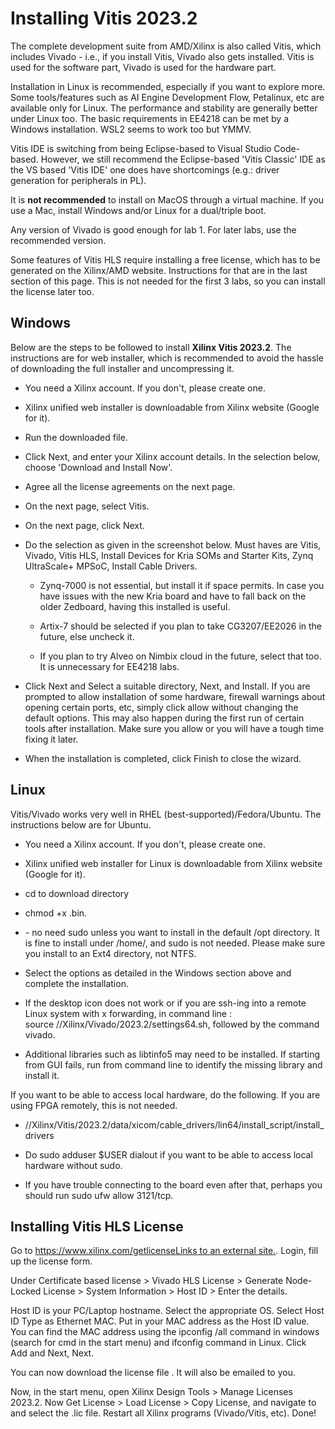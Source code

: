 Installing Vitis 2023.2
=======================

The complete development suite from AMD/Xilinx is also called Vitis, which includes Vivado - i.e., if you install Vitis, Vivado also gets installed. Vitis is used for the software part, Vivado is used for the hardware part.

Installation in Linux is recommended, especially if you want to explore more. Some tools/features such as AI Engine Development Flow, Petalinux, etc are available only for Linux. The performance and stability are generally better under Linux too. The basic requirements in EE4218 can be met by a Windows installation. WSL2 seems to work too but YMMV.

Vitis IDE is switching from being Eclipse-based to Visual Studio Code-based. However, we still recommend the Eclipse-based 'Vitis Classic' IDE as the VS based 'Vitis IDE' one does have shortcomings (e.g.: driver generation for peripherals in PL).

It is **not recommended** to install on MacOS through a virtual machine. If you use a Mac, install Windows and/or Linux for a dual/triple boot.

Any version of Vivado is good enough for lab 1. For later labs, use the recommended version.

Some features of Vitis HLS require installing a free license, which has to be generated on the Xilinx/AMD website. Instructions for that are in the last section of this page. This is not needed for the first 3 labs, so you can install the license later too.

Windows
-------

Below are the steps to be followed to install **Xilinx Vitis 2023.2**. The instructions are for web installer, which is recommended to avoid the hassle of downloading the full installer and uncompressing it.

*   You need a Xilinx account. If you don't, please create one.
    
*   Xilinx unified web installer is downloadable from Xilinx website (Google for it).
    
*   Run the downloaded file.
    
*   Click Next, and enter your Xilinx account details. In the selection below, choose 'Download and Install Now'.
    
*   Agree all the license agreements on the next page.
    
*   On the next page, select Vitis.
    
*   On the next page, click Next.
    
*   Do the selection as given in the screenshot below. Must haves are Vitis, Vivado, Vitis HLS, Install Devices for Kria SOMs and Starter Kits, Zynq UltraScale+ MPSoC, Install Cable Drivers.
    
    *   Zynq-7000 is not essential, but install it if space permits. In case you have issues with the new Kria board and have to fall back on the older Zedboard, having this installed is useful.
        
    *   Artix-7 should be selected if you plan to take CG3207/EE2026 in the future, else uncheck it. 
        
    *   If you plan to try Alveo on Nimbix cloud in the future, select that too. It is unnecessary for EE4218 labs.
        

*   Click Next and Select a suitable directory, Next, and Install. If you are prompted to allow installation of some hardware, firewall warnings about opening certain ports, etc, simply click allow without changing the default options. This may also happen during the first run of certain tools after installation. Make sure you allow or you will have a tough time fixing it later.
    
*   When the installation is completed, click Finish to close the wizard.
    

Linux
-----

Vitis/Vivado works very well in RHEL (best-supported)/Fedora/Ubuntu. The instructions below are for Ubuntu.

*   You need a Xilinx account. If you don't, please create one.
    
*   Xilinx unified web installer for Linux is downloadable from Xilinx website (Google for it).
    
*   cd to download directory
    
*   chmod +x .bin.
    
*   \- no need sudo unless you want to install in the default /opt directory. It is fine to install under /home/, and sudo is not needed. Please make sure you install to an Ext4 directory, not NTFS.
    
*   Select the options as detailed in the Windows section above and complete the installation.
    
*   If the desktop icon does not work or if you are ssh-ing into a remote Linux system with x forwarding, in command line : source //Xilinx/Vivado/2023.2/settings64.sh, followed by the command vivado.
    
*   Additional libraries such as libtinfo5 may need to be installed. If starting from GUI fails, run from command line to identify the missing library and install it.
    

If you want to be able to access local hardware, do the following. If you are using FPGA remotely, this is not needed.

*   //Xilinx/Vitis/2023.2/data/xicom/cable\_drivers/lin64/install\_script/install\_drivers
    
*   Do sudo adduser $USER dialout if you want to be able to access local hardware without sudo.
    
*   If you have trouble connecting to the board even after that, perhaps you should run sudo ufw allow 3121/tcp.
    

Installing Vitis HLS License
----------------------------

Go to [https://www.xilinx.com/getlicenseLinks to an external site.](https://www.xilinx.com/getlicense). Login, fill up the license form.

Under Certificate based license > Vivado HLS License > Generate Node-Locked License > System Information > Host ID > Enter the details.

Host ID is your PC/Laptop hostname. Select the appropriate OS. Select Host ID Type as Ethernet MAC. Put in your MAC address as the Host ID value. You can find the MAC address using the ipconfig /all command in windows (search for cmd in the start menu) and ifconfig command in Linux. Click Add and Next, Next.

You can now download the license file . It will also be emailed to you.

Now, in the start menu, open Xilinx Design Tools > Manage Licenses 2023.2. Now Get License > Load License > Copy License, and navigate to and select the .lic file. Restart all Xilinx programs (Vivado/Vitis, etc). Done!